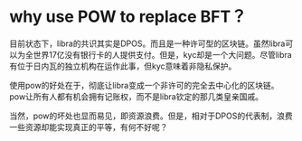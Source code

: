# why use POW to replace BFT？

目前状态下，libra的共识其实是DPOS。而且是一种许可型的区块链。虽然libra可以为全世界17亿没有银行卡的人提供支付。但是，kyc却是一个大问题。尽管libra有位于日内瓦的独立机构在运作此事，但kyc意味着非隐私保护。

使用pow的好处在于，彻底让libra变成一个非许可的完全去中心化的区块链。pow让所有人都有机会拥有记账权，而不是libra钦定的那几类皇亲国戚。

当然，pow的坏处也显而易见，即资源浪费。但是，相对于DPOS的代表制，浪费一些资源却能实现真正的平等，有何不好呢？

